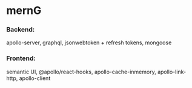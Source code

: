 # mernG
### Backend: 
apollo-server, graphql, jsonwebtoken + refresh tokens, mongoose
### Frontend: 
semantic UI, @apollo/react-hooks, apollo-cache-inmemory, apollo-link-http, apollo-client

